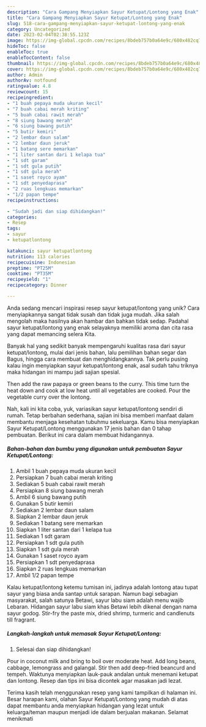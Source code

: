 ```yaml
---
description: "Cara Gampang Menyiapkan Sayur Ketupat/Lontong yang Enak"
title: "Cara Gampang Menyiapkan Sayur Ketupat/Lontong yang Enak"
slug: 518-cara-gampang-menyiapkan-sayur-ketupat-lontong-yang-enak
category: Uncategorized
date: 2023-02-04T02:38:55.123Z
image: https://img-global.cpcdn.com/recipes/8bdeb757b0a64e9c/680x482cq70/sayur-ketupatlontong-foto-resep-utama.jpg
hideToc: false
enableToc: true
enableTocContent: false
thumbnail: https://img-global.cpcdn.com/recipes/8bdeb757b0a64e9c/680x482cq70/sayur-ketupatlontong-foto-resep-utama.jpg
cover: https://img-global.cpcdn.com/recipes/8bdeb757b0a64e9c/680x482cq70/sayur-ketupatlontong-foto-resep-utama.jpg
author: Admin
authorAv: notfound
ratingvalue: 4.8
reviewcount: 15
recipeingredient:
- "1 buah pepaya muda ukuran kecil"
- "7 buah cabai merah kriting"
- "5 buah cabai rawit merah"
- "8 siung bawang merah"
- "6 siung bawang putih"
- "5 butir kemiri"
- "2 lembar daun salam"
- "2 lembar daun jeruk"
- "1 batang sere memarkan"
- "1 liter santan dari 1 kelapa tua"
- "1 sdt garam"
- "1 sdt gula putih"
- "1 sdt gula merah"
- "1 saset royco ayam"
- "1 sdt penyedaprasa"
- "2 ruas lengkuas memarkan"
- "1/2 papan tempe"
recipeinstructions:

- "Sudah jadi dan siap dihidangkan!"
categories:
- Resep
tags:
- sayur
- ketupatlontong

katakunci: sayur ketupatlontong 
nutrition: 113 calories
recipecuisine: Indonesian
preptime: "PT25M"
cooktime: "PT35M"
recipeyield: "1"
recipecategory: Dinner

---
```





Anda sedang mencari inspirasi resep sayur ketupat/lontong yang unik? Cara menyiapkannya sangat tidak susah dan tidak juga mudah. Jika salah mengolah maka hasilnya akan hambar dan bahkan tidak sedap. Padahal sayur ketupat/lontong yang enak selayaknya memiliki aroma dan cita rasa yang dapat memancing selera Kita.





Banyak hal yang sedikit banyak mempengaruhi kualitas rasa dari sayur ketupat/lontong, mulai dari jenis bahan, lalu pemilihan bahan segar dan Bagus, hingga cara membuat dan menghidangkannya. Tak perlu pusing kalau ingin menyiapkan sayur ketupat/lontong enak,      asal sudah tahu triknya maka hidangan ini mampu jadi sajian spesial.














Then add the raw papaya or green beans to the curry. This time turn the heat down and cook at low heat until all vegetables are cooked. Pour the vegetable curry over the lontong.






Nah, kali ini kita coba, yuk, variasikan sayur ketupat/lontong sendiri di rumah. Tetap berbahan sederhana, sajian ini bisa memberi manfaat dalam membantu menjaga kesehatan tubuhmu sekeluarga. Kamu bisa menyiapkan Sayur Ketupat/Lontong menggunakan 17 jenis bahan dan 0 tahap pembuatan. Berikut ini cara dalam membuat hidangannya.

<!--inarticleads1-->

##### Bahan-bahan dan bumbu yang digunakan untuk pembuatan Sayur Ketupat/Lontong:

1. Ambil 1 buah pepaya muda ukuran kecil
1. Persiapkan 7 buah cabai merah kriting
1. Sediakan 5 buah cabai rawit merah
1. Persiapkan 8 siung bawang merah
1. Ambil 6 siung bawang putih
1. Gunakan 5 butir kemiri
1. Sediakan 2 lembar daun salam
1. Siapkan 2 lembar daun jeruk
1. Sediakan 1 batang sere memarkan
1. Siapkan 1 liter santan dari 1 kelapa tua
1. Sediakan 1 sdt garam
1. Persiapkan 1 sdt gula putih
1. Siapkan 1 sdt gula merah
1. Gunakan 1 saset royco ayam
1. Persiapkan 1 sdt penyedaprasa
1. Siapkan 2 ruas lengkuas memarkan
1. Ambil 1/2 papan tempe


Kalau ketupat/lontong ketemu tumisan ini, jadinya adalah lontong atau tupat sayur yang biasa anda santap untuk sarapan. Namun bagi sebagian masyarakat, salah satunya Betawi, sayur labu siam adalah menu wajib Lebaran. Hidangan sayur labu siam khas Betawi lebih dikenal dengan nama sayur godog. Stir-fry the paste mix, dried shrimp, turmeric and candlenuts till fragrant. 

<!--inarticleads2-->

##### Langkah-langkah untuk memasak Sayur Ketupat/Lontong:


1. Selesai dan siap dihidangkan!

Pour in coconut milk and bring to boil over moderate heat. Add long beans, cabbage, lemongrass and galangal. Stir then add deep-fried beancurd and tempeh. Waktunya menyiapkan lauk-pauk andalan untuk menemani ketupat dan lontong. Resep dan tips ini bisa dicontek agar masakan jadi lezat. 

Terima kasih telah menggunakan resep yang kami tampilkan di halaman ini. Besar harapan kami, olahan Sayur Ketupat/Lontong yang mudah di atas dapat membantu anda menyiapkan hidangan yang lezat untuk keluarga/teman maupun menjadi ide dalam berjualan makanan. Selamat menikmati
